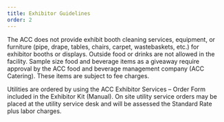 ```yaml
---
title: Exhibitor Guidelines
order: 2
---
```


The ACC does not provide exhibit booth cleaning services, equipment, or furniture (pipe, drape, tables, chairs, carpet, wastebaskets, etc.) for exhibitor booths or displays. Outside food or drinks are not allowed in the facility. Sample size food and beverage items as a giveaway require approval by the ACC food and beverage management company (ACC Catering). These items are subject to fee charges.

Utilities are ordered by using the ACC Exhibitor Services – Order Form included in the Exhibitor Kit (Manual). On site utility service orders may be placed at the utility service desk and will be assessed the Standard Rate plus labor charges.


